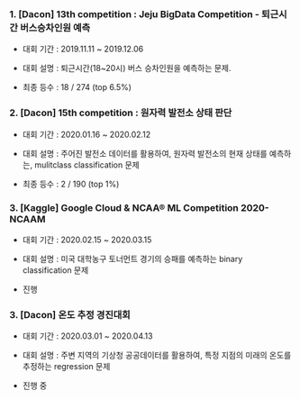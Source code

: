 
### 1. [Dacon] 13th competition : Jeju BigData Competition - 퇴근시간 버스승차인원 예측

- 대회 기간 : 2019.11.11 ~ 2019.12.06

- 대회 설명 : 퇴근시간(18~20시) 버스 승차인원을 예측하는 문제.

- 최종 등수 : 18 / 274 (top 6.5%)

### 2. [Dacon] 15th competition : 원자력 발전소 상태 판단

- 대회 기간 : 2020.01.16 ~ 2020.02.12

- 대회 설명 : 주어진 발전소 데이터를 활용하여, 원자력 발전소의 현재 상태를 예측하는, mulitclass classification 문제

- 최종 등수 : 2 / 190 (top 1%)

### 3. [Kaggle] Google Cloud & NCAA® ML Competition 2020-NCAAM 

- 대회 기간 : 2020.02.15 ~ 2020.03.15

- 대회 설명 : 미국 대학농구 토너먼트 경기의 승패를 예측하는 binary classification 문제

- 진행 

### 3. [Dacon] 온도 추정 경진대회

- 대회 기간 : 2020.03.01 ~ 2020.04.13

- 대회 설명 : 주변 지역의 기상청 공공데이터를 활용하여, 특정 지점의 미래의 온도를 추정하는 regression 문제

- 진행 중
